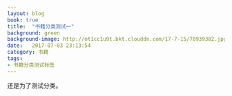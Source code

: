 ```yaml
---
layout: blog
book: true
title:  "书籍分类测试一"
background: green
background-image: http://ot1cc1u9t.bkt.clouddn.com/17-7-15/78939382.jpg
date:   2017-07-03 23:13:54
category: 书籍
tags:
- 书籍分类测试标签
---
```



还是为了测试分类。